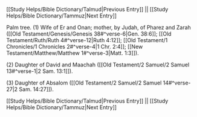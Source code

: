 [[Study Helps/Bible Dictionary/Talmud|Previous Entry]]  ||  [[Study Helps/Bible Dictionary/Tammuz|Next Entry]]

 Palm tree. (1) Wife of Er and Onan; mother, by Judah, of Pharez and Zarah ([[Old Testament/Genesis/Genesis 38#^verse-6|Gen. 38:6]]; [[Old Testament/Ruth/Ruth 4#^verse-12|Ruth 4:12]]; [[Old Testament/1 Chronicles/1 Chronicles 2#^verse-4|1 Chr. 2:4]]; [[New Testament/Matthew/Matthew 1#^verse-3|Matt. 1:3]]).

 (2) Daughter of David and Maachah ([[Old Testament/2 Samuel/2 Samuel 13#^verse-1|2 Sam. 13:1]]).

 (3) Daughter of Absalom ([[Old Testament/2 Samuel/2 Samuel 14#^verse-27|2 Sam. 14:27]]).

[[Study Helps/Bible Dictionary/Talmud|Previous Entry]]  ||  [[Study Helps/Bible Dictionary/Tammuz|Next Entry]]